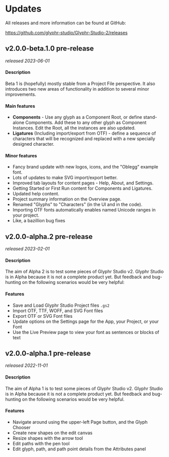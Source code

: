# Updates

All releases and more information can be found at GitHub:

https://github.com/glyphr-studio/Glyphr-Studio-2/releases


## v2.0.0-beta.1.0 <badge type="info">pre-release</badge>
*released 2023-06-01*
#### Description
Beta 1 is (hopefully) mostly stable from a Project File perspective. 
It also introduces two new areas of functionality in addition to several minor improvements.

#### Main features
 - **Components** - Use any glyph as a Component Root, or define stand-alone Components. Add these to any other glyph as Component Instances. Edit the Root, all the instances are also updated.
 - **Ligatures** (Including import/export from OTF) - define a sequence of characters that will be recognized and replaced with a new specially designed character.

#### Minor features
 - Fancy brand update with new logos, icons, and the "Oblegg" example font.
 - Lots of updates to make SVG import/export better.
 - Improved tab layouts for content pages - Help, About, and Settings.
 - Getting Started or First Run content for Components and Ligatures.
 - Updated help content.
 - Project summary information on the Overview page.
 - Renamed "Glyphs" to "Characters" (in the UI and in the code).
 - Importing OTF fonts automatically enables named Unicode ranges in your project.
 - Like, a bazillion bug fixes



## v2.0.0-alpha.2 <badge type="info">pre-release</badge>
*released 2023-02-01*

#### Description
The aim of Alpha 2 is to test some pieces of Glyphr Studio v2. 
Glyphr Studio is in Alpha because it is not a complete product yet.
But feedback and bug-hunting on the following scenarios would be very 
helpful:

#### Features
 - Save and Load Glyphr Studio Project files `.gs2`
 - Import OTF, TTF, WOFF, and SVG Font files
 - Export OTF or SVG Font files
 - Update options on the Settings page for the App, your Project, or your Font
 - Use the Live Preview page to view your font as sentences or blocks of text


## v2.0.0-alpha.1 <badge type="info">pre-release</badge>
*released 2022-11-01*

#### Description
The aim of Alpha 1 is to test some pieces of Glyphr Studio v2. 
Glyphr Studio is in Alpha because it is not a complete product yet.
But feedback and bug-hunting on the following scenarios would be very 
helpful.

#### Features
 - Navigate around using the upper-left Page button, and the Glyph Chooser
 - Create new shapes on the edit canvas
 - Resize shapes with the arrow tool
 - Edit paths with the pen tool
 - Edit glyph, path, and path point details from the Attributes panel